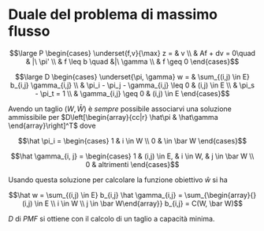 # Duale del problema di massimo flusso

$$\large P \begin{cases}
\underset{f,v}{\max} z = & v \\
& Af + dv = 0\quad & |\ \pi' \\
& f \leq b \quad &|\ \gamma \\
& f \geq 0
\end{cases}$$

$$\large D \begin{cases}
\underset{\pi, \gamma} w = & \sum_{(i,j) \in E} b_{i,j} \gamma_{i,j} \\
& \pi_i - \pi_j - \gamma_{i,j} \leq 0 & (i,j) \in E \\
& \pi_s - \pi_t = 1 \\
& \gamma_{i,j} \geq 0 & (i,j) \in E
\end{cases}$$

Avendo un taglio $(W, \bar W)$ è *sempre* possibile associarvi una soluzione ammissibile per $D\left[\begin{array}{cc|r} \hat\pi & \hat\gamma \end{array}\right]^T$ dove 

$$\hat \pi_i = \begin{cases} 1 & i \in W \\ 0 & \in \bar W \end{cases}$$

$$\hat \gamma_{i, j} = \begin{cases} 1 & (i,j) \in E, & i \in W, & j \in \bar W \\ 0 & altrimenti \end{cases}$$

Usando questa soluzione per calcolare la funzione obiettivo $\hat w$ si ha

$$\hat w = \sum_{(i,j) \in E} b_{i,j} \hat \gamma_{i,j} = \sum_{\begin{array}{}(i,j) \in E \\ i \in W \\ j \in \bar W\end{array}} b_{i,j} = C(W, \bar W)$$

$D$ di $PMF$ si ottiene con il calcolo di un taglio a capacità minima.